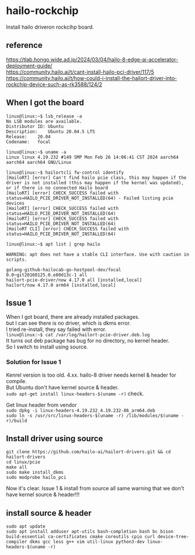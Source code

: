 # hailo-rockchip
Install hailo driveron rockcihp board.

## reference
https://tlab.hongo.wide.ad.jp/2024/03/04/hailo-8-edge-ai-accelerator-deployment-guide/  
https://community.hailo.ai/t/cant-install-hailo-pci-driver/117/5  
https://community.hailo.ai/t/how-could-i-install-the-hailort-driver-into-rockchip-device-such-as-rk3588/124/2  

## When I got the board
```
linux@linux:~$ lsb_release -a
No LSB modules are available.
Distributor ID:	Ubuntu
Description:	Ubuntu 20.04.5 LTS
Release:	20.04
Codename:	focal

linux@linux:~$ uname -a
Linux linux 4.19.232 #149 SMP Mon Feb 26 14:06:41 CST 2024 aarch64 aarch64 aarch64 GNU/Linux

linux@linux:~$ hailortcli fw-control identify
[HailoRT] [error] Can't find hailo pcie class, this may happen if the driver is not installed (this may happen if the kernel was updated), or if there is no connected Hailo board
[HailoRT] [error] CHECK_SUCCESS failed with status=HAILO_PCIE_DRIVER_NOT_INSTALLED(64) - Failed listing pcie devices
[HailoRT] [error] CHECK_SUCCESS failed with status=HAILO_PCIE_DRIVER_NOT_INSTALLED(64)
[HailoRT] [error] CHECK_SUCCESS failed with status=HAILO_PCIE_DRIVER_NOT_INSTALLED(64)
[HailoRT CLI] [error] CHECK_SUCCESS failed with status=HAILO_PCIE_DRIVER_NOT_INSTALLED(64)

linux@linux:~$ apt list | grep hailo

WARNING: apt does not have a stable CLI interface. Use with caution in scripts.

golang-github-hailocab-go-hostpool-dev/focal 0.0~git20160125.0.e80d13c-1 all
hailort-pcie-driver/now 4.17.0 all [installed,local]
hailort/now 4.17.0 arm64 [installed,local]

```

## Issue 1
When I got board, there are already installed packages.  
but I can see there is no driver, which is dkms error.  
I tried re-install, they say failed with error.  
`linux@linux:~$ cat /var/log/hailort-pcie-driver.deb.log`  
It turns out deb package has bug for no directory, no kernel header.  
So I switch to install using source.  

### Solution for Issue 1
Kenrel version is too old. 4.xx.
hailo-8 driver needs kernel & header for compile.  
But Ubuntu don't have kernel source & header.  
`sudo apt-get install linux-headers-$(uname -r)`
check.  

Get linux header from vendor  
`sudo dpkg -i linux-headers-4.19.232_4.19.232-86_arm64.deb`  
`sudo ln -s /usr/src/linux-headers-$(uname -r) /lib/modules/$(uname -r)/build`

## Install driver using source
```
git clone https://github.com/hailo-ai/hailort-drivers.git && cd hailort-drivers
cd linux/pcie
make all
sudo make install_dkms
sudo modprobe hailo_pci
```
Now it's clear. Issue 1 & install from source all same warning that we don't have kernel source & header!!!  

## install source & header
```
sudo apt update
sudo apt install adduser apt-utils bash-completion bash bc bison build-essential ca-certificates cmake coreutils cpio curl device-tree-compiler dkms gcc less g++ vim util-linux python3-dev linux-headers-$(uname -r)
```
